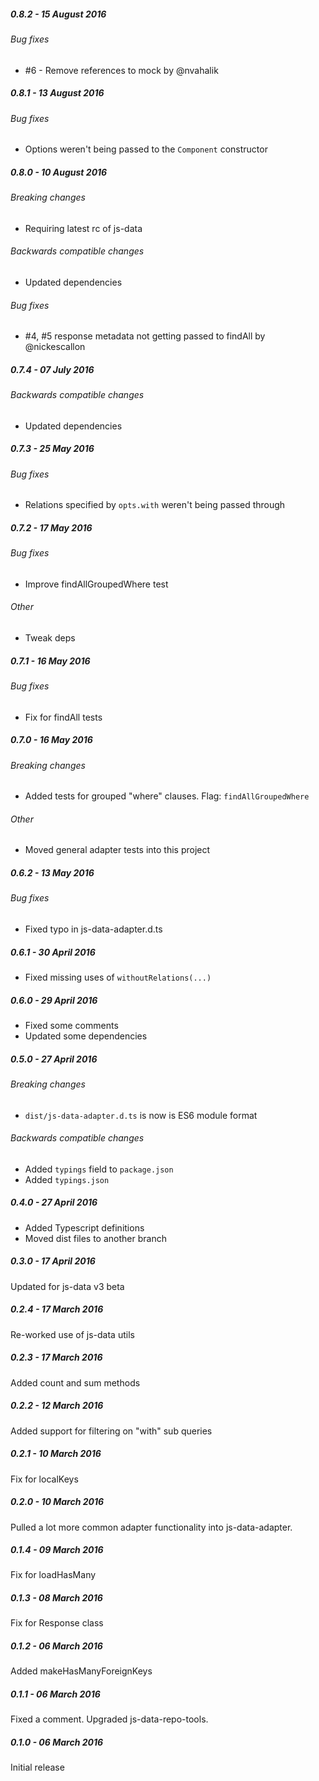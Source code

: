 ##### 0.8.2 - 15 August 2016

###### Bug fixes
- #6 - Remove references to mock by @nvahalik

##### 0.8.1 - 13 August 2016

###### Bug fixes
- Options weren't being passed to the `Component` constructor

##### 0.8.0 - 10 August 2016

###### Breaking changes
- Requiring latest rc of js-data

###### Backwards compatible changes
- Updated dependencies

###### Bug fixes
- #4, #5 response metadata not getting passed to findAll by @nickescallon

##### 0.7.4 - 07 July 2016

###### Backwards compatible changes
- Updated dependencies

##### 0.7.3 - 25 May 2016

###### Bug fixes
- Relations specified by `opts.with` weren't being passed through

##### 0.7.2 - 17 May 2016

###### Bug fixes
- Improve findAllGroupedWhere test

###### Other
- Tweak deps

##### 0.7.1 - 16 May 2016

###### Bug fixes
- Fix for findAll tests

##### 0.7.0 - 16 May 2016

###### Breaking changes
- Added tests for grouped "where" clauses. Flag: `findAllGroupedWhere`

###### Other
- Moved general adapter tests into this project

##### 0.6.2 - 13 May 2016

###### Bug fixes
- Fixed typo in js-data-adapter.d.ts

##### 0.6.1 - 30 April 2016

- Fixed missing uses of `withoutRelations(...)`

##### 0.6.0 - 29 April 2016

- Fixed some comments
- Updated some dependencies

##### 0.5.0 - 27 April 2016

###### Breaking changes
- `dist/js-data-adapter.d.ts` is now is ES6 module format

###### Backwards compatible changes
- Added `typings` field to `package.json`
- Added `typings.json`

##### 0.4.0 - 27 April 2016

- Added Typescript definitions
- Moved dist files to another branch

##### 0.3.0 - 17 April 2016

Updated for js-data v3 beta

##### 0.2.4 - 17 March 2016

Re-worked use of js-data utils

##### 0.2.3 - 17 March 2016

Added count and sum methods

##### 0.2.2 - 12 March 2016

Added support for filtering on "with" sub queries

##### 0.2.1 - 10 March 2016

Fix for localKeys

##### 0.2.0 - 10 March 2016

Pulled a lot more common adapter functionality into js-data-adapter.

##### 0.1.4 - 09 March 2016

Fix for loadHasMany

##### 0.1.3 - 08 March 2016

Fix for Response class

##### 0.1.2 - 06 March 2016

Added makeHasManyForeignKeys

##### 0.1.1 - 06 March 2016

Fixed a comment. Upgraded js-data-repo-tools.

##### 0.1.0 - 06 March 2016

Initial release
